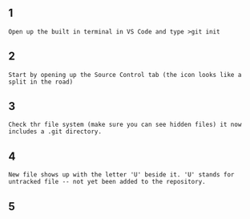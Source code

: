 ## 1 
    Open up the built in terminal in VS Code and type >git init

## 2
    Start by opening up the Source Control tab (the icon looks like a split in the road)

## 3
    Check thr file system (make sure you can see hidden files) it now includes a .git directory.

## 4
    New file shows up with the letter 'U' beside it. 'U' stands for untracked file -- not yet been added to the repository.

## 5
